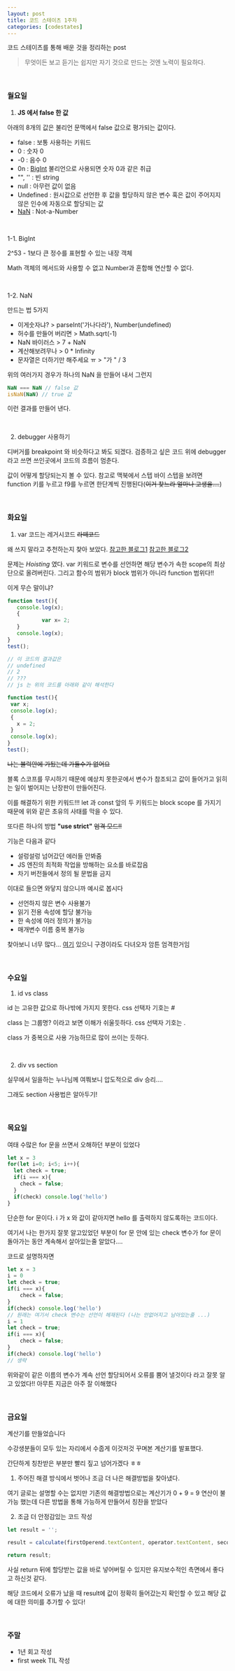 ```yaml
---
layout: post
title: 코드 스테이츠 1주차
categories: [codestates]
---
```


코드 스테이츠를 통해 배운 것을 정리하는 post

> 무엇이든 보고 듣기는 쉽지만
> 자기 것으로 만드는 것엔 노력이 필요하다.

<br>

### 월요일

1. **JS 에서 false 한 값**

아래의 8개의 값은 불리언 문맥에서 false 값으로 평가되는 값이다.

- false : 보통 사용하는 키워드
- 0 : 숫자 0
- -0 : 음수 0
- 0n : <u>BigInt</u> 불리언으로 사용되면 숫자 0과 같은 취급
- "", '' : 빈 string
- null : 아무런 값이 없음
- Undefined : 원시값으로 선언한 후 값을 할당하지 않은 변수 혹은 값이 주어지지 않은 인수에 자동으로 할당되는 값
- <u>NaN</u> : Not-a-Number

<br>

1-1. BigInt

2^53 - 1보다 큰 정수를 표현할 수 있는 내장 객체

Math 객체의 메서드와 사용할 수 없고 Number과 혼합해 연산할 수 없다.

<br>

1-2. NaN

만드는 법 5가지

- 이게숫자냐? > parseInt('가나다라'), Number(undefined) 
- 허수를 만들어 버리면 > Math.sqrt(-1) 
- NaN 바이러스 > 7 + NaN
- 계산해보려무나 > 0 * Infinity
- 문자열은 더하기만 해주세요 ㅠ > "가 " / 3

위의 여러가지 경우가 하나의 NaN 을 만들어 내서 그런지

```javascript
NaN === NaN // false 값
isNaN(NaN) // true 값
```

이런 결과를 만들어 낸다.

<br>

2. debugger 사용하기

디버거를 breakpoint 와 비슷하다고 봐도 되겠다. 검증하고 싶은 코드 위에 debugger 라고 쓰면 쓰인곳에서 코드의 흐름이 멈춘다.

값이 어떻게 할당되는지 볼 수 있다. 참고로 맥북에서 스텝 바이 스텝을 보려면 function 키를 누르고 f9를 누르면 한단계씩 진행된다(~~이거 찾느라 얼마나 고생을....~~)

<br>

### 화요일

1. var 코드는 레거시코드 ~~라떼코드~~

왜 쓰지 말라고 추천하는지 찾아 보았다. [참고한 블로그1](https://www.daleseo.com/js-var-issues/) [참고한 블로그2](https://velog.io/@solmii/Java-Script%EC%9D%98-variable)

문제는 *Hoisting* 였다. var 키워드로 변수를 선언하면 해당 변수가 속한 scope의 최상단으로 올려버린다.
그리고 함수의 범위가 block 범위가 아니라 function 범위다!!

이게 무슨 말이냐? 

 ```javascript
function test(){
    console.log(x);
    {
			var x= 2;
    }
    console.log(x);
}
test();

// 이 코드의 결과값은
// undefined
// 2
// ???
// js 는 위의 코드를 아래와 같이 해석한다

function test(){
  var x;
  console.log(x);
  {
    x = 2;
  }
  console.log(x);
}
test();
 ```

~~나는 블럭안에 가뒀는데 가둘수가 없어요~~

블록 스코프를 무시하기 때문에 예상치 못한곳에서 변수가 참조되고 값이 들어가고 읽히는 일이 벌어지는 난장판이 만들어진다.

이를 해결하기 위한 키워드!!! let 과 const 앞의 두 키워드는 block scope 를 가지기 때문에 위와 같은 초유의 사태를 막을 수 있다.

또다른 하나의 방법 **"use strict"** ~~엄격 모드!!~~

기능은 다음과 같다

- 설렁설렁 넘어갔던 에러들 안봐줌
- JS 엔진의 최적화 작업을 방해하는 요소를 바로잡음
- 차기 버전들에서 정의 될 문법을 금지

이대로 들으면 와닿지 않으니까 예시로 봅시다

- 선언하지 않은 변수 사용불가
- 읽기 전용 속성에 할당 불가능
- 한 속성에 여러 정의가 불가능
- 매개변수 이름 중복 불가능

찾아보니 너무 많다... [여기](https://developer.mozilla.org/ko/docs/Web/JavaScript/Reference/Strict_mode) 있으니 구경이라도 다녀오자 암튼 엄격한거임

<br>

### 수요일

1. id vs class

id 는 고유한 값으로 하나밖에 가지지 못한다. css 선택자 기호는 #

class 는 그룹명? 이라고 보면 이해가 쉬울듯하다. css 선택자 기호는 .

class 가 중복으로 사용 가능하므로 많이 쓰이는 듯하다.

<br>

2. div vs section

실무에서 일을하는 누나님께 여쭤보니 압도적으로 div 승리....

그래도 section 사용법은 알아두기!

<br>

### 목요일

여태 수많은 for 문을 쓰면서 오해하던 부분이 있었다

```javascript
let x = 3
for(let i=0; i<5; i++){
  let check = true;
  if(i === x){
    check = false;
  }
  if(check) console.log('hello')
}
```

단순한 for 문이다. i 가 x 와 값이 같아지면 hello 를 출력하지 않도록하는 코드이다.

여기서 나는 한가지 잘못 알고있었던 부분이 for 문 안에 있는 check 변수가 for 문이 돌아가는 동안 계속해서 살아있는줄 알았다.... 

코드로 설명하자면

```javascript
let x = 3
i = 0
let check = true;
if(i === x){
	check = false;
}
if(check) console.log('hello')
// 원래는 여기서 check 변수는 선언이 헤재된다 (나는 안없어지고 남아있는줄 ...)
i = 1
let check = true;
if(i === x){
	check = false;
}
if(check) console.log('hello')
// 생략
```

위와같이 같은 이름의 변수가 계속 선언 할당되어서 오류를 뿜어 낼것이다 라고 잘못 알고 있었다!! 아무튼 지금은 아주 잘 이해했다

<br>

### 금요일

계산기를 만들었습니다

수강생분들이 모두 있는 자리에서 수줍게 이것저것 꾸며본 계산기를 발표했다.

간단하게 칭찬받은 부분만 빨리 짚고 넘어가겠다 ㅎㅎ 

1. 주어진 해결 방식에서 벗어나 조금 더 나은 해결방법을 찾아냈다.

여기 글로는 설명할 수는 없지만 기존의 해결방법으로는 계산기가 0 + 9 = 9 연산이 불가능 했는데 다른 방법을 통해 가능하게 만들어서 칭찬을 받았다

2. 조금 더 안정감있는 코드 작성

```javascript
let result = '';

result = calculate(firstOperend.textContent, operator.textContent, secondOperend.textContent);

return result;
```

사실 return 뒤에 할당받는 값을 바로 넣어버릴 수 있지만 유지보수적인 측면에서 좋다고 하신것 같다.

해당 코드에서 오류가 났을 때 result에 값이 정확히 들어갔는지 확인할 수 있고 해당 값에 대한 의미를 추가할 수 있다!

<br>

### 주말

- 1년 회고 작성
- first week TIL 작성